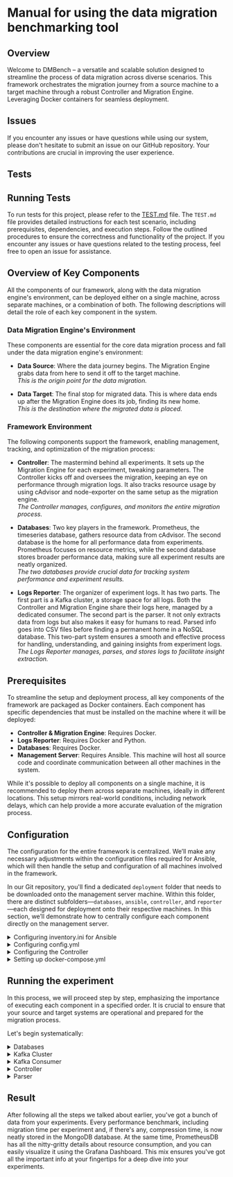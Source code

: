 
# Manual for using the data migration benchmarking tool 

## Overview
Welcome to DMBench – a versatile and scalable solution designed to streamline the process of data migration across diverse scenarios. This framework orchestrates the migration journey from a source machine to a target machine through a robust Controller and Migration Engine. Leveraging Docker containers for seamless deployment.

## Issues

If you encounter any issues or have questions while using our system, please don't hesitate to submit an issue on our GitHub repository.  Your contributions are crucial in improving the user experience.

## Tests

## Running Tests

To run tests for this project, please refer to the [TEST.md](TEST.md) file. The `TEST.md` file provides detailed instructions for each test scenario, including prerequisites, dependencies, and execution steps. Follow the outlined procedures to ensure the correctness and functionality of the project. If you encounter any issues or have questions related to the testing process, feel free to open an issue for assistance.

## Overview of Key Components

All the components of our framework, along with the data migration engine's environment, can be deployed either on a single machine, across separate machines, or a combination of both. The following descriptions will detail the role of each key component in the system.

### Data Migration Engine's Environment

These components are essential for the core data migration process and fall under the data migration engine's environment:

- **Data Source**: Where the data journey begins. The Migration Engine grabs data from here to send it off to the target machine.  
  *This is the origin point for the data migration.*
  
- **Data Target**: The final stop for migrated data. This is where data ends up after the Migration Engine does its job, finding its new home.  
  *This is the destination where the migrated data is placed.*

### Framework Environment

The following components support the framework, enabling management, tracking, and optimization of the migration process:

- **Controller**: The mastermind behind all experiments. It sets up the Migration Engine for each experiment, tweaking parameters. The Controller kicks off and oversees the migration, keeping an eye on performance through migration logs. It also tracks resource usage by using cAdvisor and node-exporter on the same setup as the migration engine.  
  *The Controller manages, configures, and monitors the entire migration process.*

- **Databases**: Two key players in the framework. Prometheus, the timeseries database, gathers resource data from cAdvisor. The second database is the home for all performance data from experiments. Prometheus focuses on resource metrics, while the second database stores broader performance data, making sure all experiment results are neatly organized.  
  *The two databases provide crucial data for tracking system performance and experiment results.*

- **Logs Reporter**: The organizer of experiment logs. It has two parts. The first part is a Kafka cluster, a storage space for all logs. Both the Controller and Migration Engine share their logs here, managed by a dedicated consumer. The second part is the parser. It not only extracts data from logs but also makes it easy for humans to read. Parsed info goes into CSV files before finding a permanent home in a NoSQL database. This two-part system ensures a smooth and effective process for handling, understanding, and gaining insights from experiment logs.  
  *The Logs Reporter manages, parses, and stores logs to facilitate insight extraction.*

## Prerequisites

To streamline the setup and deployment process, all key components of the framework are packaged as Docker containers. Each component has specific dependencies that must be installed on the machine where it will be deployed:

- **Controller & Migration Engine**: Requires Docker.
- **Logs Reporter**: Requires Docker and Python.
- **Databases**: Requires Docker.
- **Management Server**: Requires Ansible. This machine will host all source code and coordinate communication between all other machines in the system.

While it's possible to deploy all components on a single machine, it is recommended to deploy them across separate machines, ideally in different locations. This setup mirrors real-world conditions, including network delays, which can help provide a more accurate evaluation of the migration process.

## Configuration
The configuration for the entire framework is centralized. We’ll make any necessary adjustments within the configuration files required for Ansible, which will then handle the setup and configuration of all machines involved in the framework.

In our Git repository, you'll find a dedicated `deployment` folder that needs to be downloaded onto the management server machine. Within this folder, there are distinct subfolders—`databases`, `ansible`, `controller`, and `reporter`—each designed for deployment onto their respective machines. In this section, we’ll demonstrate how to centrally configure each component directly on the management server.

<details><summary> Configuring inventory.ini for Ansible</summary>
<br />

The `inventory.ini` file is located in the `deployment/ansible` folder. This file is used to define the IP addresses and SSH access for the machines running the framework components: `reporter`, `databases`, and `controller`. 
Below is an example configuration:

```ini
[reporter]
reporter ansible_host=<IP_ADDRESS> ansible_user=ubuntu ansible_ssh_private_key_file=~/.ssh/id_rsa

[databases]
databases ansible_host=<IP_ADDRESS> ansible_user=ubuntu ansible_ssh_private_key_file=~/.ssh/id_rsa

[controller]
controller ansible_host=<IP_ADDRESS> ansible_user=ubuntu ansible_ssh_private_key_file=~/.ssh/id_rsa

```

To set this up:

1. **Set IP Addresses:**  
   Replace `<IP_ADDRESS>` with the IP of the machine assigned to each component.

2. **Configure SSH Access:**  
   - Generate an SSH key pair (private and public) on the management server using the following command:
     ```bash
     ssh-keygen -t rsa -b 2048
     ```
   - Place the private key path in the `ansible_ssh_private_key_file` field of the `inventory.ini` file.
   - Add the generated public key to the `~/.ssh/authorized_keys` file on each machine to enable passwordless SSH access.
With this configuration, Ansible will use the `inventory.ini` file to manage connections to the `reporter`, `databases`, and `controller` machines, ensuring a seamless and centralized deployment process.

</details>

<details><summary> Configuring config.yml</summary>
<br />

The `config.yml` file, located in `deployment/ansible/config.yml`, contains the configuration settings for various components of the framework, including the credentials for connecting to the MongoDB database used by the framework.

#### MongoDB Credentials

The MongoDB database is one of the core components of the framework's data storage, and you need to configure the credentials for access to this database. The `config.yml` file includes the following settings:

```yaml
# Configuration settings for deployment
mongoDatabase:
  port: <PORT>
  user: <USER>
  password: <PASSWORD>
```

#### To configure the database access:

- **port**: The port on which the MongoDB server is running (default is `27017`).
- **user**: The username for accessing MongoDB (e.g., `root`).
- **password**: The password associated with the user.

</details>

<details><summary>Configuring the Controller </summary>
<br />

The Controller depends on the Migration Engine configuration, and you can choose to use one of the already supported engines or create a custom setup in the `custom` folder inside `deployment/controller/examples`. Inside each folder, you will find a `config.ini` file located in the `controller` folder. This file needs to be edited for your migration setup.


### Understanding the config.ini

The **config.ini** file plays a critical role in providing essential settings to the Migration Engine. It is divided into two sections: the first part contains static configurations for the Migration Engine, while the second part defines various parameters for specific migration scenarios.

#### First Part

This section of the configuration is transmitted unaltered to the Migration Engine.

**[[targetServer]]**

This section includes connection details for the target server:
- `host` = [target server IP]
- `user` = [username]
- `password` = [password]

**[[sourceServer]]**

This section includes connection details for the source server:
- `host` = [source server IP]
- `user` = [username]
- `password` = [password]

**[[KafkaCluster]]**

This section requires the IP address of the reporter machine to be specified, while the rest of the values can remain default:
- `host` = `<reporter_IP>` (Replace with the reporter machine IP)
- `port` = 9092
- `performanceBenchmarkTopic` = `performanceBenchmark`
- `frameworkTopicName` = `framework`

**[[migrationEnvironment]]**

This section defines settings related to the migration environment:
- `loggingId` = (Optional) Used to assign logs to a specific ID; leave empty if not needed.
- `numberofexperiments` = Defines how many times the experiment is repeated for accuracy.
- `time_to_wait_beforeExperiment` = Defines the time (in seconds) to wait before starting each experiment.

#### Second Part

The second part contains all the parameters for the migration scenarios you wish to evaluate. These parameters are used by the Controller to generate configurations for the Migration Engine.

**[[experiment]]**

This section allows users to define migration parameters, such as files, limits, compression types, and stream counts. Here’s an example configuration for a file migration engine:
- `file` = file1.csv, file2.txt, file3.java
- `limit` = 1048576, 1048576
- `compressiontype` = None, gzip, lz4
- `stream` = 3, 2, 1

The Controller systematically processes all possible combinations of these parameters to generate configurations for the Migration Engine. Below is an example for a file migration engine:

```ini
[[experiment]]
file = file1.csv
limit = 1048576
compressiontype = None
stream = 3
```

Once configured, the Controller will use these settings to coordinate the migration process, sending the relevant parameters to the Migration Engine during each experiment.

</details> 

<details><summary>Setting up docker-compose.yml</summary>
<br />

After selecting the appropriate migration engine in the `deployment/controller/examples` folder, the next step involves setting up the `docker-compose.yml` file. This file can be found in the `controller` folder inside the chosen migration engine's directory.

### Dockerizing the Migration Engine

To integrate your migration engine into the framework, you can either encapsulate the entire software in a Docker image or, if the migration engine is cloud-based, include only the interactions with the API in the Docker image. If your migration engine requires multiple components, feel free to create more than one Docker image.

The Docker container must be configured to anticipate a configuration file named `migrationEngineConfig.ini`, which is generated by the Controller as described in the <details><summary>Configuring the Controller (config.ini)</summary> section. This file should be placed at `/app/configs` within the container. Additionally, the containers should assume that the source and target systems for the data migration are already operational and prepared. Upon starting the container, the migration process will automatically initiate based on the provided configuration.

### Using docker-compose.yml for Deployment

- If you are using one of the **supported migration engines**, a preconfigured `docker-compose.yml` file will already be available in the selected engine’s folder.
- If you are creating a **custom migration engine**, you will need to create a `docker-compose.yml` file tailored to the specific Docker images required for your migration engine to run.

### What to Include in Your docker-compose.yml

If you are setting up a custom migration engine, ensure that your `docker-compose.yml` includes:
1. **Service Definitions**: Define all the services needed for the migration engine.
2. **Docker Images**: Specify the Docker images for your migration engine and its dependencies.
3. **Networking**: Configure the necessary networks to ensure smooth communication between services.
4. **Volumes**: Set up volumes for persistent data storage, if needed.

Below is an example of a minimal `docker-compose.yml` structure:

```yaml
version: "3.9"
services:
  migration-engine:
    image: [your-docker-image-name]
    container_name: migration-engine
    ports:
      - "8080:8080"
    environment:
      - CONFIG_FILE_PATH=/app/config/config.ini
    volumes:
      - ./config:/app/config
```

</details> 
</details> 


## Running the experiment 
In this process, we will proceed step by step, emphasizing the importance of executing each component in a specified order. It is crucial to ensure that your source and target systems are operational and prepared for the migration process.

Let's begin systematically:

<details><summary> Databases</summary>
Start by initiating the databases.
  
   - On the Databases machine, change the current working directory to the databases folder.
   - Run the following command:
     ```bash
     docker-compose up
     ```
   - This will initiate `Prometheus` and `MongoDB` database along with `Grafana`. `Grafana` serves as a dashboard designed to help you monitor your migration engine's resource consumption in real-time.

</details>

<details><summary> Kafka Cluster</summary>
  Next, launch the Kafka cluster.
  
   - On the Kafka cluster machine, change the current working directory to the reporter/kafkacluster folder.
   - Run the following command:
     ```bash
     docker-compose up
     ```

</details>
 
<details><summary> Kafka Consumer</summary>
  After ensuring that Kafka is up and ready, follow up by activating the Kafka cluster's consumer.
  
   - On the Kafka cluster machine, change the current working directory to the reporter/kafkacluster folder.
   - Run the following command:
     ```bash
     python consumer.py
     ```
</details>
<details><summary> Controller</summary>
  
  Finally, initiate the Controller, which will orchestrate and commence all experiments.
  
   - On the controller machine, change the current working directory to the controller folder.
   - Run the following command:
     ```bash
     docker pull "<your migration engine image>"
     ```
     ```bash
     docker compose up
     ```
   - This will initiate the controller along with `cAdvisor` and `node-exporter`.
     - `cAdvisor` serves as a daemon that collects, aggregates, processes, and exports information about running the controller and the migration engine.
     - `node-exporter` is designed to monitor the host system where all the containers are deployed on.

</details>
<details><summary> Parser</summary>
  Upon completion of the experiment, indicated by the termination of the Controller container, it is essential to navigate to the Kafka cluster machine.
  
   - Subsequently, the parser needs to be executed. Throughout the experiment, resource consumption logs were promptly stored in Prometheus. However, the logs pertaining to performance benchmarks remain localized on the Kafka machine.
   - Running the parser becomes imperative at this juncture. Its role is twofold: to render the performance benchmark logs human-readable and to facilitate their exportation into `JSON` and `CSV` files. Furthermore, the parser ensures the archival of these logs in the `MongoDB` database for comprehensive analysis and reference.
   - On the Kafka cluster machine, change the current working directory to the reporter/logsParser folder.
   - Run the following command:
     ```bash
     python main.py
     ```
</details>

## Result

After following all the steps we talked about earlier, you've got a bunch of data from your experiments. Every performance benchmark, including migration time per experiment and, if there's any, compression time, is now neatly stored in the MongoDB database. At the same time, PrometheusDB has all the nitty-gritty details about resource consumption, and you can easily visualize it using the Grafana Dashboard. This mix ensures you've got all the important info at your fingertips for a deep dive into your experiments.

